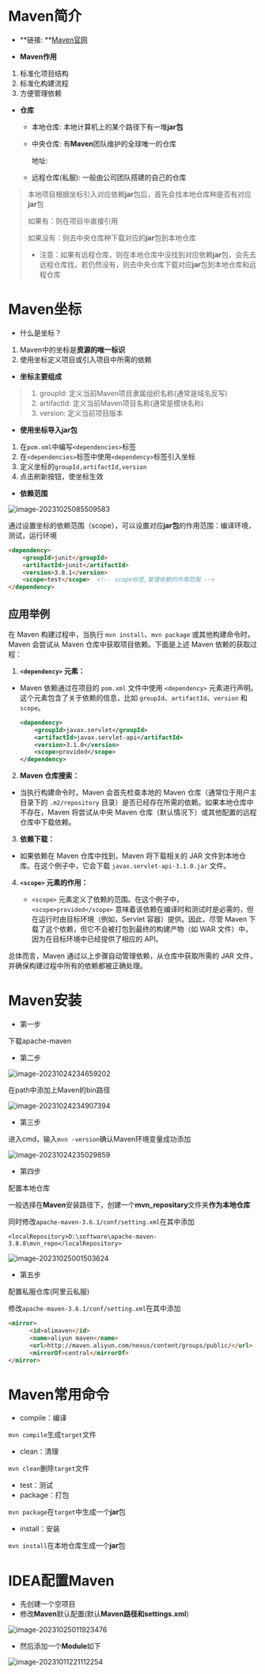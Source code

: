 

# Maven简介

+ **链接: **[Maven官网](https://maven.apache.org/)

+ **Maven作用**

1. 标准化项目结构
2. 标准化构建流程
3. 方便管理依赖

+ **仓库**

  + 本地仓库: 本地计算机上的某个路径下有一堆**jar包**

  + 中央仓库: 有**Maven**团队维护的全球唯一的仓库

    地址: [](https://repo1.maven.org/maven2/)

  + 远程仓库(私服): 一般由公司团队搭建的自己的仓库

> 本地项目根据坐标引入对应依赖**jar**包后，首先会找本地仓库种是否有对应**jar**包
>
> 如果有：则在项目中直接引用
>
> 如果没有：则去中央仓库种下载对应的**jar**包到本地仓库
>
> + 注意：如果有远程仓库，则在本地仓库中没找到对应依赖**jar**包，会先去远程仓库找，若仍然没有，则去中央仓库下载对应**jar**包到本地仓库和远程仓库



# Maven坐标

+ 什么是坐标？

1. Maven中的坐标是**资源的唯一标识**
2. 使用坐标定义项目或引入项目中所需的依赖

+ **坐标主要组成**

> 1. groupId: 定义当前Maven项目隶属组织名称(通常是域名反写)
> 2. artifactId: 定义当前Maven项目名称(通常是模块名称)
> 3. version: 定义当前项目版本

+ **使用坐标导入jar包**

1. 在`pom.xml`中编写`<dependencies>`标签
2. 在`<dependencies>`标签中使用`<dependency>`标签引入坐标
3. 定义坐标的`groupId,artifactId,version`
4. 点击刷新按钮，使坐标生效

+ **依赖范围**

![image-20231025085509583](Maven.assets/image-20231025085509583.png)

通过设置坐标的依赖范围（scope），可以设置对应**jar包**的作用范围：编译环境，测试，运行环境

```html
<dependency>
    <groupId>junit</groupId>
    <artifactId>junit</artifactId>
    <version>3.8.1</version>
    <scope>test</scope>  <!-- scope标签,管理依赖的作用范围 -->
</dependency>
```

## 应用举例

在 Maven 构建过程中，当执行 `mvn install`、`mvn package` 或其他构建命令时，Maven 会尝试从 Maven 仓库中获取项目依赖。下面是上述 Maven 依赖的获取过程：

1. **`<dependency>` 元素：**
   
- Maven 依赖通过在项目的 `pom.xml` 文件中使用 `<dependency>` 元素进行声明。这个元素包含了关于依赖的信息，比如 `groupId`、`artifactId`、`version` 和 `scope`。
  
   ```xml
   <dependency>
       <groupId>javax.servlet</groupId>
       <artifactId>javax.servlet-api</artifactId>
       <version>3.1.0</version>
       <scope>provided</scope>
   </dependency>
   ```

2. **Maven 仓库搜索：**
   
- 当执行构建命令时，Maven 会首先检查本地的 Maven 仓库（通常位于用户主目录下的 `.m2/repository` 目录）是否已经存在所需的依赖。如果本地仓库中不存在，Maven 将尝试从中央 Maven 仓库（默认情况下）或其他配置的远程仓库中下载依赖。
  
3. **依赖下载：**
   
- 如果依赖在 Maven 仓库中找到，Maven 将下载相关的 JAR 文件到本地仓库。在这个例子中，它会下载 `javax.servlet-api-3.1.0.jar` 文件。
  
4. **`<scope>` 元素的作用：**
   
   - `<scope>` 元素定义了依赖的范围。在这个例子中，`<scope>provided</scope>` 意味着该依赖在编译时和测试时是必需的，但在运行时由目标环境（例如，Servlet 容器）提供。因此，尽管 Maven 下载了这个依赖，但它不会被打包到最终的构建产物（如 WAR 文件）中，因为在目标环境中已经提供了相应的 API。

总体而言，Maven 通过以上步骤自动管理依赖，从仓库中获取所需的 JAR 文件，并确保构建过程中所有的依赖都被正确处理。

# Maven安装

+ 第一步

下载apache-maven

+ 第二步

![image-20231024234659202](Maven.assets/image-20231024234659202.png)

在path中添加上Maven的bin路径

![image-20231024234907394](Maven.assets/image-20231024234907394.png)

+ 第三步

进入cmd，输入`mvn -version`确认Maven环境变量成功添加

![image-20231024235029859](Maven.assets/image-20231024235029859.png)

+ 第四步

配置本地仓库

[本地仓库默认路径]: C:\Users\qwqcoder\.m2

一般选择在**Maven**安装路径下，创建一个**mvn_repositary**文件夹**作为本地仓库**

同时修改`apache-maven-3.6.1/conf/setting.xml`在其中添加

`<localRepository>D:\software\apache-maven-3.8.8\mvn_repo</localRepository>`

![image-20231025001503624](Maven.assets/image-20231025001503624.png)

+ 第五步

配置私服仓库(阿里云私服)

修改`apache-maven-3.6.1/conf/setting.xml`在其中添加

```html
<mirror>
      <id>alimaven</id>
      <name>aliyun maven</name>
      <url>http://maven.aliyun.com/nexus/content/groups/public/</url>
      <mirrorOf>central</mirrorOf>
</mirror>
```

# Maven常用命令

+ compile：编译

`mvn compile`生成`target`文件

+ clean：清理

`mvn clean`删除`target`文件

+ test：测试
+ package：打包

`mvn package`在`target`中生成一个**jar**包

+ install：安装

`mvn install`在本地仓库生成一个**jar**包



# IDEA配置Maven

+ 先创建一个空项目
+ 修改**Maven**默认配置(默认**Maven路径和settings.xml**)

![image-20231025011923476](Maven.assets/image-20231025011923476.png)

+ 然后添加一个**Module**如下

![image-20231011221112254](Maven.assets/image-20231011221112254.png)